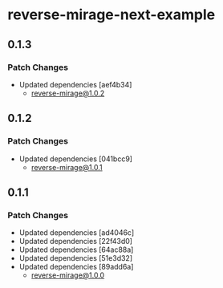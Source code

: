 # reverse-mirage-next-example

## 0.1.3

### Patch Changes

- Updated dependencies [aef4b34]
  - reverse-mirage@1.0.2

## 0.1.2

### Patch Changes

- Updated dependencies [041bcc9]
  - reverse-mirage@1.0.1

## 0.1.1

### Patch Changes

- Updated dependencies [ad4046c]
- Updated dependencies [22f43d0]
- Updated dependencies [64ac88a]
- Updated dependencies [51e3d32]
- Updated dependencies [89add6a]
  - reverse-mirage@1.0.0
